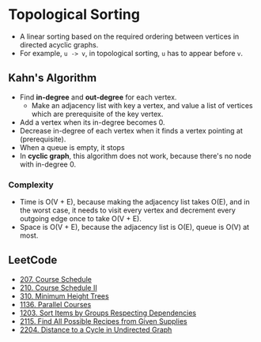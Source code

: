# Topological Sorting

- A linear sorting based on the required ordering between vertices in directed acyclic graphs.
- For example, `u -> v`, in topological sorting, `u` has to appear before `v`.

## Kahn's Algorithm

- Find **in-degree** and **out-degree** for each vertex. 
  - Make an adjacency list with key a vertex, and value a list of vertices which are prerequisite of the key vertex.
- Add a vertex when its in-degree becomes 0.
- Decrease in-degree of each vertex when it finds a vertex pointing at (prerequisite).
- When a queue is empty, it stops
- In **cyclic graph**, this algorithm does not work, because there's no node with in-degree 0.

### Complexity

- Time is O(V + E), because making the adjacency list takes O(E), and in the worst case, it needs to visit every vertex
  and decrement every outgoing edge once to take O(V + E).
- Space is O(V + E), because the adjacency list is O(E), queue is O(V) at most.

## LeetCode

- [207. Course Schedule](https://leetcode.com/problems/course-schedule/description/)
- [210. Course Schedule II](https://leetcode.com/problems/course-schedule-ii/description/)
- [310. Minimum Height Trees](https://leetcode.com/problems/minimum-height-trees/description/)
- [1136. Parallel Courses](https://leetcode.com/problems/parallel-courses/)
- [1203. Sort Items by Groups Respecting Dependencies](https://leetcode.com/problems/sort-items-by-groups-respecting-dependencies/description/)
- [2115. Find All Possible Recipes from Given Supplies](https://leetcode.com/problems/find-all-possible-recipes-from-given-supplies/)
- [2204. Distance to a Cycle in Undirected Graph](https://leetcode.com/problems/distance-to-a-cycle-in-undirected-graph/description/)